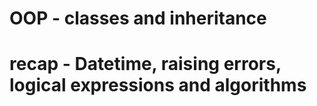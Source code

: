 # OOP - classes and inheritance
# recap - Datetime, raising errors, logical expressions and algorithms